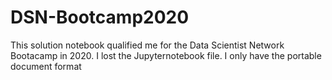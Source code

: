 # DSN-Bootcamp2020
This solution notebook qualified me for the Data Scientist Network Bootacamp in 2020. I lost the Jupyternotebook file. I only have the portable document format

